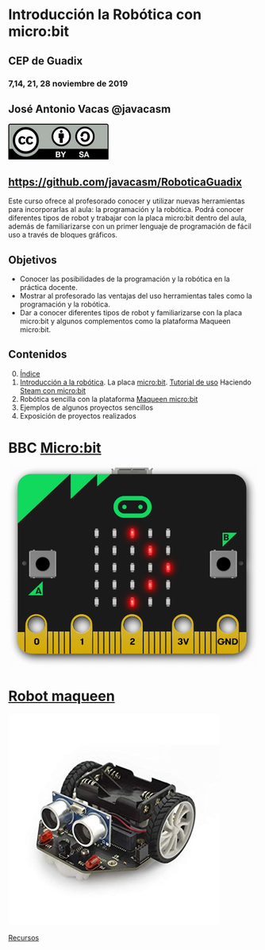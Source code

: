 # Introducción  la Robótica con micro:bit

## CEP de Guadix

### 7,14, 21, 28 noviembre de 2019

## José Antonio Vacas @javacasm

![Licencia CC](./images/Licencia_CC.png)

## https://github.com/javacasm/RoboticaGuadix

Este curso ofrece al profesorado conocer y utilizar nuevas herramientas para incorporarlas al aula: la programación y la robótica. Podrá conocer diferentes tipos de robot y trabajar con la placa micro:bit dentro del aula, además de familiarizarse con un primer lenguaje de programación de fácil uso a través de bloques gráficos.

## Objetivos

- Conocer las posibilidades de la programación y la robótica en la práctica docente.
- Mostrar al profesorado las ventajas del uso herramientas tales como la programación y la robótica.
- Dar a conocer diferentes tipos de robot y familiarizarse con la placa micro:bit y algunos complementos como la plataforma Maqueen micro:bit.

## Contenidos

0. [Índice](./Indice.md)
1. [Introducción a la robótica](./IniciacionRobotica.md). 
    La placa [micro:bit](./microbit.md).
    [Tutorial de uso](./tutorial.md) 
    Haciendo [Steam con micro:bit](./STEM.md)
2. Robótica sencilla con la plataforma [Maqueen micro:bit](./MaQueen.md)
3. Ejemplos de algunos proyectos sencillos
4. Exposición de proyectos realizados

# BBC [Micro:bit](./microbit.md)

![micro:bit](./images/redirect_scrolling_bit.gif)

# [Robot maqueen](./MaQueen.md)

![maqueen](./images/maQueen.jpg)

[Recursos](./Recursos.md)



